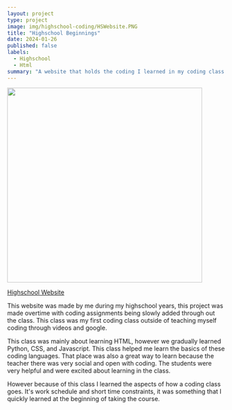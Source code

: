 ```yaml
---
layout: project
type: project
image: img/highschool-coding/HSWebsite.PNG
title: "Highschool Beginnings"
date: 2024-01-26
published: false
labels:
  - Highschool
  - Html
summary: "A website that holds the coding I learned in my coding class back in highschool"
---
```


<p>
<img width="450px" class="image-fluid" src="https://henryegloff.com/media/How-to-Code-a-Basic-Webpage-Using-HTML-Tutorial-2.jpg">
</p>

[Highschool Website](https://sites.google.com/farringtonhighschool.org/cjcaraang-spring2021-ics/home?authuser=3)

This website was made by me during my highschool years, this project was made overtime with coding assignments being slowly added through out the class. This class was my first coding class outside of teaching myself coding through videos and google.

This class was mainly about learning HTML, however we gradually learned Python, CSS, and Javascript. This class helped me learn the basics of these coding languages. That place was also a great way to learn because the teacher there was very social and open with coding. The students were very helpful and were excited about learning in the class.

However because of this class I learned the aspects of how a coding class goes. It's work schedule and short time constraints, it was something that I quickly learned at the beginning of taking the course.




